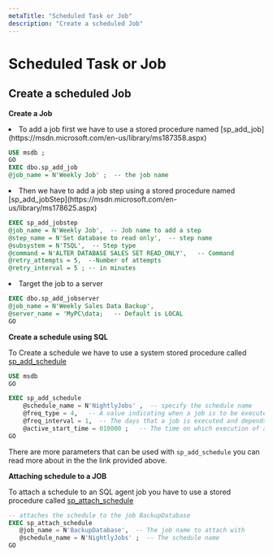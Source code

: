 ```yaml
---
metaTitle: "Scheduled Task or Job"
description: "Create a scheduled Job"
---
```


# Scheduled Task or Job




## Create a scheduled Job


**Create a Job**

<li>
To add a job first we have to use a stored procedure named [sp_add_job](https://msdn.microsoft.com/en-us/library/ms187358.aspx)

```sql
USE msdb ;  
GO  
EXEC dbo.sp_add_job  
@job_name = N'Weekly Job' ;  -- the job name

```


</li>
<li>
Then we have to add a job step using a stored procedure named [sp_add_jobStep](https://msdn.microsoft.com/en-us/library/ms178625.aspx)

```sql
EXEC sp_add_jobstep  
@job_name = N'Weekly Job',  -- Job name to add a step
@step_name = N'Set database to read only',  -- step name
@subsystem = N'TSQL',  -- Step type
@command = N'ALTER DATABASE SALES SET READ_ONLY',   -- Command
@retry_attempts = 5,  --Number of attempts
@retry_interval = 5 ; -- in minutes

```


</li>
<li>
Target the job to a server

```sql
EXEC dbo.sp_add_jobserver  
@job_name = N'Weekly Sales Data Backup',
@server_name = 'MyPC\data;   -- Default is LOCAL
GO

```


</li>

**Create a schedule using SQL**

To Create a schedule we have to use a system stored procedure called [sp_add_schedule](https://msdn.microsoft.com/en-us/library/ms187320.aspx)

```sql
USE msdb 
GO  

EXEC sp_add_schedule  
    @schedule_name = N'NightlyJobs' ,  -- specify the schedule name
    @freq_type = 4,   -- A value indicating when a job is to be executed (4) means Daily
    @freq_interval = 1,  -- The days that a job is executed and depends on the value of `freq_type`.
    @active_start_time = 010000 ;   -- The time on which execution of a job can begin
GO  

```

There are more parameters that can be used with `sp_add_schedule` you can read more about in the the link provided above.

**Attaching schedule to a JOB**

To attach a schedule to an SQL agent job you have to use a stored procedure called [sp_attach_schedule](https://msdn.microsoft.com/en-us/library/ms186766.aspx)

```sql
-- attaches the schedule to the job BackupDatabase  
EXEC sp_attach_schedule  
   @job_name = N'BackupDatabase',  -- The job name to attach with
   @schedule_name = N'NightlyJobs' ;  -- The schedule name
GO  

```

